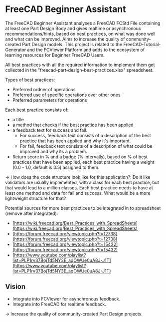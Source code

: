 # FreeCAD Beginner Assistant
The FreeCAD Beginner Assistant analyses a FreeCAD FCStd File containing at least one Part Design Body and gives realtime or asynchronous recommendations/hints, based on best practices, on what was done well and what can be improved. Aims to increase the quality of community-created Part Design models. This project is related to the FreeCAD-Tutorial-Generator and the FCViewer Platform and adds to the ecosystem of learning resources for Beginner FreeCAD Users.


All best practices with all the required information to implement them get collected in the "freecad-part-design-best-practices.xlsx" spreadsheet.


Types of best practices:
- Preferred ordner of operations
- Preferred use of specific operations over other ones
- Preferred parameters for operations


Each best practice consists of:
  - a title
  - a method that checks if the best practice has been applied
  - a feedback text for success and fail.
    - For success, feedback text consists of a description of the best practice that has been applied and why it's important.
    - For fail, feedback text consists of a description of what could be improved and why its a problem.
- Return score in % and a badge (% intervalls), based on % of best practices that have been applied, each best practice having a weight (0.0 - 1.0, default is 0.5) assigned to them.


-> How does the code structure look like for this application?: Do it like validators are usually implemented, with a class for each best practice, but that would lead to a million classes. Each best practice needs to have at least one method and data for fail and success. What would be a more lightweight structure for that?


Potential sources for more best practices to be integrated in to spreadsheet (remove after integrated): 
- [https://wiki.freecad.org/Best_Practices_with_SpreadSheets](https://wiki.freecad.org/Best_Practices_with_SpreadSheets)
- [https://forum.freecad.org/viewtopic.php?t=12738](https://forum.freecad.org/viewtopic.php?t=12738)
- [https://forum.freecad.org/viewtopic.php?t=15432](https://forum.freecad.org/viewtopic.php?t=15432)
- [https://www.youtube.com/playlist?list=PLP1rv37BojTd5NY3E_aqOWUe0uA8J-J1T](https://www.youtube.com/playlist?list=PLP1rv37BojTd5NY3E_aqOWUe0uA8J-J1T)


## Vision
- Integrate into FCViewer for asynchronous feedback.
- Integrate into FreeCAD for realtime feedback.

-> Increase the quality of community-created Part Design projects.
